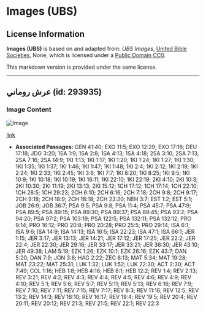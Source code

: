 # Images (UBS)

## License Information

**Images (UBS)** is based on and adapted from: _UBS Images_, [United Bible Societies](https://unitedbiblesocieties.org/), None, which is licensed under a [Public Domain CC0](https://creativecommons.org/public-domain/cc0/).

This markdown version is provided under the same license.



--------------------------------

## عرش روماني (id: 293935)

### Image Content

![Image](https://cdn.aquifer.bible/aquifer-content/resources/Media/WEB-0766_throne_roman.jpg)

[link](https://cdn.aquifer.bible/aquifer-content/resources/Media/WEB-0766_throne_roman.jpg)

* **Associated Passages:** GEN 41:40; EXO 11:5; EXO 12:29; EXO 17:16; DEU 17:18; JDG 3:20; 1SA 1:9; 1SA 2:8; 1SA 4:13; 1SA 4:18; 2SA 3:10; 2SA 7:13; 2SA 7:16; 2SA 14:9; 1KI 1:13; 1KI 1:17; 1KI 1:20; 1KI 1:24; 1KI 1:27; 1KI 1:30; 1KI 1:35; 1KI 1:37; 1KI 1:46; 1KI 1:47; 1KI 1:48; 1KI 2:4; 1KI 2:12; 1KI 2:19; 1KI 2:24; 1KI 2:33; 1KI 2:45; 1KI 3:6; 1KI 7:7; 1KI 8:20; 1KI 8:25; 1KI 9:5; 1KI 10:9; 1KI 10:18; 1KI 10:19; 1KI 16:11; 1KI 22:10; 1KI 22:19; 2KI 4:10; 2KI 10:3; 2KI 10:30; 2KI 11:19; 2KI 13:13; 2KI 15:12; 1CH 17:12; 1CH 17:14; 1CH 22:10; 1CH 28:5; 1CH 29:23; 2CH 6:10; 2CH 6:16; 2CH 7:18; 2CH 9:8; 2CH 9:17; 2CH 9:18; 2CH 18:9; 2CH 18:18; 2CH 23:20; NEH 3:7; EST 1:2; EST 5:1; JOB 26:9; JOB 36:7; PSA 9:5; PSA 9:8; PSA 11:4; PSA 45:7; PSA 47:9; PSA 89:5; PSA 89:15; PSA 89:30; PSA 89:37; PSA 89:45; PSA 93:2; PSA 94:20; PSA 97:2; PSA 103:19; PSA 122:5; PSA 132:11; PSA 132:12; PRO 9:14; PRO 16:12; PRO 20:8; PRO 20:28; PRO 25:5; PRO 29:14; ISA 6:1; ISA 9:6; ISA 14:9; ISA 14:13; ISA 16:5; ISA 22:23; ISA 47:1; ISA 66:1; JER 1:15; JER 3:17; JER 13:13; JER 14:21; JER 17:12; JER 17:25; JER 22:2; JER 22:4; JER 22:30; JER 29:16; JER 33:17; JER 33:21; JER 36:30; JER 43:10; JER 49:38; LAM 5:19; EZK 1:26; EZK 10:1; EZK 26:16; EZK 43:7; DAN 5:20; DAN 7:9; JON 3:6; HAG 2:22; ZEC 6:13; MAT 5:34; MAT 19:28; MAT 23:22; MAT 25:31; LUK 1:32; LUK 1:52; LUK 22:30; ACT 2:30; ACT 7:49; COL 1:16; HEB 1:8; HEB 4:16; HEB 8:1; HEB 12:2; REV 1:4; REV 2:13; REV 3:21; REV 4:2; REV 4:3; REV 4:4; REV 4:5; REV 4:6; REV 4:9; REV 4:10; REV 5:1; REV 5:6; REV 5:7; REV 5:11; REV 5:13; REV 6:16; REV 7:9; REV 7:10; REV 7:11; REV 7:15; REV 7:17; REV 8:3; REV 11:16; REV 12:5; REV 13:2; REV 14:3; REV 16:10; REV 16:17; REV 19:4; REV 19:5; REV 20:4; REV 20:11; REV 20:12; REV 21:3; REV 21:5; REV 22:1; REV 22:3


